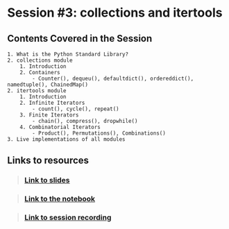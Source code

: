 # Session #3: collections and itertools

## Contents Covered in the Session
    1. What is the Python Standard Library?
    2. collections module
        1. Introduction
        2. Containers
            - Counter(), dequeu(), defaultdict(), ordereddict(), namedtuple(), ChainedMap()
    2. itertools module
        1. Introduction
        2. Infinite Iterators
            - count(), cycle(), repeat()
        3. Finite Iterators
            - chain(), compress(), dropwhile()
        4. Combinatorial Iterators
            - Product(), Permutations(), Combinations()
    3. Live implementations of all modules


## Links to resources

> ### [Link to slides]([Slides]%20collections,%20itertools%20modules.pdf)

> ### [Link to the notebook]([Colab]%20collections,%20itertools%20modules.ipynb)

> ### [Link to session recording](https://www.youtube.com/watch?v=rhHVRSRw3Rc)